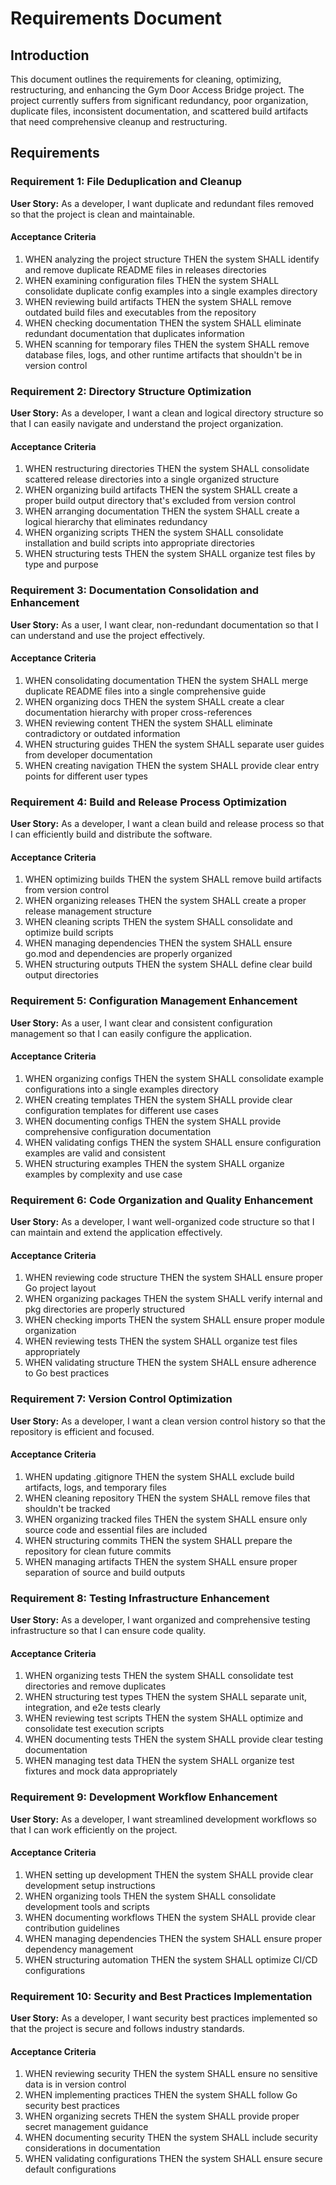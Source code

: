 # Requirements Document

## Introduction

This document outlines the requirements for cleaning, optimizing, restructuring, and enhancing the Gym Door Access Bridge project. The project currently suffers from significant redundancy, poor organization, duplicate files, inconsistent documentation, and scattered build artifacts that need comprehensive cleanup and restructuring.

## Requirements

### Requirement 1: File Deduplication and Cleanup

**User Story:** As a developer, I want duplicate and redundant files removed so that the project is clean and maintainable.

#### Acceptance Criteria

1. WHEN analyzing the project structure THEN the system SHALL identify and remove duplicate README files in releases directories
2. WHEN examining configuration files THEN the system SHALL consolidate duplicate config examples into a single examples directory
3. WHEN reviewing build artifacts THEN the system SHALL remove outdated build files and executables from the repository
4. WHEN checking documentation THEN the system SHALL eliminate redundant documentation that duplicates information
5. WHEN scanning for temporary files THEN the system SHALL remove database files, logs, and other runtime artifacts that shouldn't be in version control

### Requirement 2: Directory Structure Optimization

**User Story:** As a developer, I want a clean and logical directory structure so that I can easily navigate and understand the project organization.

#### Acceptance Criteria

1. WHEN restructuring directories THEN the system SHALL consolidate scattered release directories into a single organized structure
2. WHEN organizing build artifacts THEN the system SHALL create a proper build output directory that's excluded from version control
3. WHEN arranging documentation THEN the system SHALL create a logical hierarchy that eliminates redundancy
4. WHEN organizing scripts THEN the system SHALL consolidate installation and build scripts into appropriate directories
5. WHEN structuring tests THEN the system SHALL organize test files by type and purpose

### Requirement 3: Documentation Consolidation and Enhancement

**User Story:** As a user, I want clear, non-redundant documentation so that I can understand and use the project effectively.

#### Acceptance Criteria

1. WHEN consolidating documentation THEN the system SHALL merge duplicate README files into a single comprehensive guide
2. WHEN organizing docs THEN the system SHALL create a clear documentation hierarchy with proper cross-references
3. WHEN reviewing content THEN the system SHALL eliminate contradictory or outdated information
4. WHEN structuring guides THEN the system SHALL separate user guides from developer documentation
5. WHEN creating navigation THEN the system SHALL provide clear entry points for different user types

### Requirement 4: Build and Release Process Optimization

**User Story:** As a developer, I want a clean build and release process so that I can efficiently build and distribute the software.

#### Acceptance Criteria

1. WHEN optimizing builds THEN the system SHALL remove build artifacts from version control
2. WHEN organizing releases THEN the system SHALL create a proper release management structure
3. WHEN cleaning scripts THEN the system SHALL consolidate and optimize build scripts
4. WHEN managing dependencies THEN the system SHALL ensure go.mod and dependencies are properly organized
5. WHEN structuring outputs THEN the system SHALL define clear build output directories

### Requirement 5: Configuration Management Enhancement

**User Story:** As a user, I want clear and consistent configuration management so that I can easily configure the application.

#### Acceptance Criteria

1. WHEN organizing configs THEN the system SHALL consolidate example configurations into a single examples directory
2. WHEN creating templates THEN the system SHALL provide clear configuration templates for different use cases
3. WHEN documenting configs THEN the system SHALL provide comprehensive configuration documentation
4. WHEN validating configs THEN the system SHALL ensure configuration examples are valid and consistent
5. WHEN structuring examples THEN the system SHALL organize examples by complexity and use case

### Requirement 6: Code Organization and Quality Enhancement

**User Story:** As a developer, I want well-organized code structure so that I can maintain and extend the application effectively.

#### Acceptance Criteria

1. WHEN reviewing code structure THEN the system SHALL ensure proper Go project layout
2. WHEN organizing packages THEN the system SHALL verify internal and pkg directories are properly structured
3. WHEN checking imports THEN the system SHALL ensure proper module organization
4. WHEN reviewing tests THEN the system SHALL organize test files appropriately
5. WHEN validating structure THEN the system SHALL ensure adherence to Go best practices

### Requirement 7: Version Control Optimization

**User Story:** As a developer, I want a clean version control history so that the repository is efficient and focused.

#### Acceptance Criteria

1. WHEN updating .gitignore THEN the system SHALL exclude build artifacts, logs, and temporary files
2. WHEN cleaning repository THEN the system SHALL remove files that shouldn't be tracked
3. WHEN organizing tracked files THEN the system SHALL ensure only source code and essential files are included
4. WHEN structuring commits THEN the system SHALL prepare the repository for clean future commits
5. WHEN managing artifacts THEN the system SHALL ensure proper separation of source and build outputs

### Requirement 8: Testing Infrastructure Enhancement

**User Story:** As a developer, I want organized and comprehensive testing infrastructure so that I can ensure code quality.

#### Acceptance Criteria

1. WHEN organizing tests THEN the system SHALL consolidate test directories and remove duplicates
2. WHEN structuring test types THEN the system SHALL separate unit, integration, and e2e tests clearly
3. WHEN reviewing test scripts THEN the system SHALL optimize and consolidate test execution scripts
4. WHEN documenting tests THEN the system SHALL provide clear testing documentation
5. WHEN managing test data THEN the system SHALL organize test fixtures and mock data appropriately

### Requirement 9: Development Workflow Enhancement

**User Story:** As a developer, I want streamlined development workflows so that I can work efficiently on the project.

#### Acceptance Criteria

1. WHEN setting up development THEN the system SHALL provide clear development setup instructions
2. WHEN organizing tools THEN the system SHALL consolidate development tools and scripts
3. WHEN documenting workflows THEN the system SHALL provide clear contribution guidelines
4. WHEN managing dependencies THEN the system SHALL ensure proper dependency management
5. WHEN structuring automation THEN the system SHALL optimize CI/CD configurations

### Requirement 10: Security and Best Practices Implementation

**User Story:** As a developer, I want security best practices implemented so that the project is secure and follows industry standards.

#### Acceptance Criteria

1. WHEN reviewing security THEN the system SHALL ensure no sensitive data is in version control
2. WHEN implementing practices THEN the system SHALL follow Go security best practices
3. WHEN organizing secrets THEN the system SHALL provide proper secret management guidance
4. WHEN documenting security THEN the system SHALL include security considerations in documentation
5. WHEN validating configurations THEN the system SHALL ensure secure default configurations